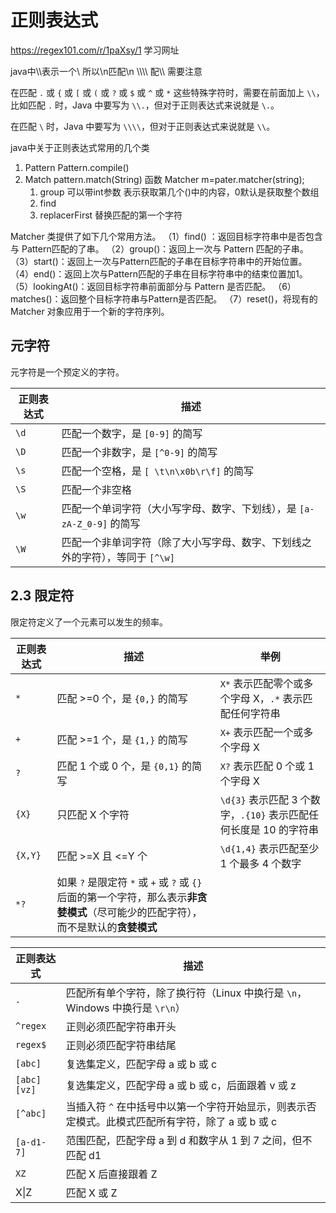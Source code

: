 # 正则表达式

https://regex101.com/r/1paXsy/1  学习网址

java中\\\表示一个\   所以\n匹配\n \\\\\\\ 配\\\   需要注意

在匹配 `.` 或 `{` 或 `[` 或 `(` 或 `?` 或 `$` 或 `^` 或 `*` 这些特殊字符时，需要在前面加上 `\\`，比如匹配 `.` 时，Java 中要写为 `\\.`，但对于正则表达式来说就是 `\.`。

在匹配 `\` 时，Java 中要写为 `\\\\`，但对于正则表达式来说就是 `\\`。

java中关于正则表达式常用的几个类

1. Pattern  Pattern.compile()
2. Match pattern.match(String) 函数  Matcher m=pater.matcher(string); 
   1. group  可以带int参数 表示获取第几个()中的内容，0默认是获取整个数组
   2. find 
   3. replacerFirst 替换匹配的第一个字符







Matcher 类提供了如下几个常用方法。
（1）find() ：返回目标字符串中是否包含与 Pattern匹配的了串。
（2）group()：返回上一次与 Pattern 匹配的子串。
（3）start()：返回上一次与Pattern匹配的子串在目标字符串中的开始位置。
（4）end()：返回上次与Pattern匹配的子串在目标字符串中的结束位置加1。
（5）lookingAt()：返回目标字符串前面部分与 Pattern 是否匹配。
（6）matches()：返回整个目标字符串与Pattern是否匹配。
（7）reset()，将现有的 Matcher 对象应用于一个新的字符序列。

##  元字符

元字符是一个预定义的字符。

| 正则表达式 | 描述                                                         |
| ---------- | ------------------------------------------------------------ |
| `\d`       | 匹配一个数字，是 `[0-9]` 的简写                              |
| `\D`       | 匹配一个非数字，是 `[^0-9]` 的简写                           |
| `\s`       | 匹配一个空格，是 `[ \t\n\x0b\r\f]` 的简写                    |
| `\S`       | 匹配一个非空格                                               |
| `\w`       | 匹配一个单词字符（大小写字母、数字、下划线），是 `[a-zA-Z_0-9]` 的简写 |
| `\W`       | 匹配一个非单词字符（除了大小写字母、数字、下划线之外的字符），等同于 `[^\w]` |

## 2.3 限定符

限定符定义了一个元素可以发生的频率。

| 正则表达式 | 描述                                                         | 举例                                                         |
| ---------- | ------------------------------------------------------------ | ------------------------------------------------------------ |
| `*`        | 匹配 >=0 个，是 `{0,}` 的简写                                | `X*` 表示匹配零个或多个字母 X，`.*` 表示匹配任何字符串       |
| `+`        | 匹配 >=1 个，是 `{1,}` 的简写                                | `X+` 表示匹配一个或多个字母 X                                |
| `?`        | 匹配 1 个或 0 个，是 `{0,1}` 的简写                          | `X?` 表示匹配 0 个或 1 个字母 X                              |
| `{X}`      | 只匹配 X 个字符                                              | `\d{3}` 表示匹配 3 个数字，`.{10}` 表示匹配任何长度是 10 的字符串 |
| `{X,Y}`    | 匹配 >=X 且 <=Y 个                                           | `\d{1,4}` 表示匹配至少 1 个最多 4 个数字                     |
| `*?`       | 如果 `?` 是限定符 `*` 或 `+` 或 `?` 或 `{}` 后面的第一个字符，那么表示**非贪婪模式**（尽可能少的匹配字符），而不是默认的**贪婪模式** |                                                              |

| 正则表达式  | 描述                                                         |
| ----------- | ------------------------------------------------------------ |
| `.`         | 匹配所有单个字符，除了换行符（Linux 中换行是 `\n`，Windows 中换行是 `\r\n`） |
| `^regex`    | 正则必须匹配字符串开头                                       |
| `regex$`    | 正则必须匹配字符串结尾                                       |
| `[abc]`     | 复选集定义，匹配字母 a 或 b 或 c                             |
| `[abc][vz]` | 复选集定义，匹配字母 a 或 b 或 c，后面跟着 v 或 z            |
| `[^abc]`    | 当插入符 `^` 在中括号中以第一个字符开始显示，则表示否定模式。此模式匹配所有字符，除了 a 或 b 或 c |
| `[a-d1-7]`  | 范围匹配，匹配字母 a 到 d 和数字从 1 到 7 之间，但不匹配 d1  |
| `XZ`        | 匹配 X 后直接跟着 Z                                          |
| X\|Z        | 匹配 X 或 Z                                                  |







